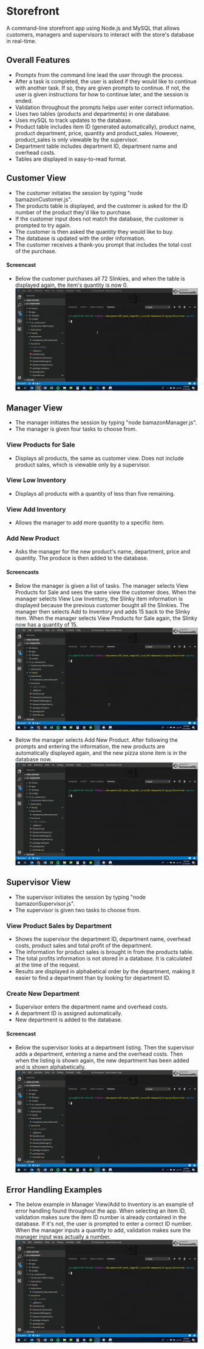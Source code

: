 # Storefront
A command-line storefront app using Node.js and MySQL that allows customers, managers and supervisors to interact with the store's database in real-time.

## Overall Features
  * Prompts from the command line lead the user through the process.
  * After a task is completed, the user is asked if they would like to continue with another task. If so, they are given prompts to continue. If not, the user is given instructions for how to continue later, and the session is ended.
  * Validation throughout the prompts helps user enter correct information.
  * Uses two tables (products and departments) in one database.
  * Uses mySQL to track updates to the database.
  * Product table includes item ID (generated automatically), product name, product department, price, quantity and product_sales. However, product_sales is only viewable by the supervisor.
  * Department table includes department ID, department name and overhead costs.
  * Tables are displayed in easy-to-read format.

## Customer View
  * The customer initiates the session by typing "node bamazonCustomer.js".
  * The products table is displayed, and the customer is asked for the ID number of the product they'd like to purchase.
  * If the customer input does not match the database, the customer is prompted to try again.
  * The customer is then asked the quantity they would like to buy.
  * The database is updated with the order information.
  * The customer receives a thank-you prompt that includes the total cost of the purchase.
#### Screencast
  * Below the customer purchases all 72 Slinkies, and when the table is displayed again, the item's quantity is now 0.
  ![Customer photo](https://github.com/edcourtney74/Storefront/blob/master/images/customer_process.gif "Customer process")


## Manager View
  * The manager initiates the session by typing "node bamazonManager.js".
  * The manager is given four tasks to choose from.
### View Products for Sale
  * Displays all products, the same as customer view. Does not include product sales, which is viewable only by a supervisor. 
### View Low Inventory
  * Displays all products with a quantity of less than five remaining.
### View Add Inventory
  * Allows the manager to add more quantity to a specific item.
### Add New Product
  * Asks the manager for the new product's name, department, price and quantity. The produce is then added to the database.
#### Screencasts
  * Below the manager is given a list of tasks. The manager selects View Products for Sale and sees the same view the customer does. When the manager selects View Low Inventory, the Slinky item information is displayed because the previous customer bought all the Slinkies. The manager then selects Add to Inventory and adds 15 back to the Slinky item. When the manager selects View Products for Sale again, the Slinky now has a quantity of 15.
  ![Manager-inventory photo](https://github.com/edcourtney74/Storefront/blob/master/images/manager_add_inv.gif "Manager inventory process")

  * Below the manager selects Add New Product. After following the prompts and entering the information, the new products are automatically displayed again, and the new pizza stone item is in the database now.
  ![Manager-add-item photo](https://github.com/edcourtney74/Storefront/blob/master/images/manager_add_item.gif "Manager add item process")

## Supervisor View
  * The supervisor initiates the session by typing "node bamazonSupervisor.js".
  * The supervisor is given two tasks to choose from.  
### View Product Sales by Department
  * Shows the supervisor the department ID, department name, overhead costs, product sales and total profit of the department.
  * The information for product sales is brought in from the products table.
  * The total profits information is not stored in a database. It is calculated at the time of the request.
  * Results are displayed in alphabetical order by the department, making it easier to find a department than by looking for department ID.
### Create New Department
  * Supervisor enters the department name and overhead costs. 
  * A department ID is assigned automatically.
  * New department is added to the database.
#### Screencast
  * Below the supervisor looks at a department listing. Then the supervisor adds a department, entering a name and the overhead costs. Then when the listing is shown again, the new department has been added and is shown alphabetically.
  ![Supervisor photo](https://github.com/edcourtney74/Storefront/blob/master/images/manager_add_item.gif "Supervisor process")

## Error Handling Examples
  * The below example in Manager View/Add to Inventory is an example of error handling found throughout the app. When selecting an item ID, validation makes sure the item ID number is already contained in the database. If it's not, the user is prompted to enter a correct ID number. When the manager inputs a quantity to add, validation makes sure the manager input was actually a number. 
  ![Error handling photo](https://github.com/edcourtney74/Storefront/blob/master/images/manager_add_item.gif "Error handling")

